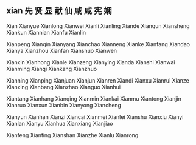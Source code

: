 xian  先 贤 显 献 仙 咸 咸 宪 娴
---

Xian Xianyue Xianlong Xianwei Xianli Xianling Xiande Xianqun Xiansheng Xiankun Xiannian Xianfu Xianlin

Xianpeng Xianqin Xianyang Xianchao Xianneng Xianke Xianfang Xiandao Xianya Xianzhou Xianfan Xianshuo Xianwen

Xianxin Xianhong Xianle Xianzeng Xianying Xianda Xianshi Xianwai Xianming Xianqi Xiankang Xianzhuo 

Xianning Xianping Xianjuan Xianjun Xianren Xiandi Xianxu Xianrui Xianze Xianxing Xianbang Xianzhao Xianguo Xianhui 

Xiantang Xianhang Xianqing Xianmin Xiankai Xianmu Xiantong Xianjin Xianruo Xianxun Xianbin Xianyong Xiancheng

Xianyun Xianhan Xianzi Xiancai Xianmei Xianlei Xianshu Xianxiu Xianyi Xianlan Xianyu Xianhua Xianxiang Xianjiao

Xianfeng Xianting Xianshan Xianzhe Xianlu Xianrong 
